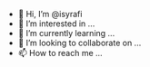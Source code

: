 - 👋 Hi, I’m @isyrafi
- 👀 I’m interested in ...
- 🌱 I’m currently learning ...
- 💞️ I’m looking to collaborate on ...
- 📫 How to reach me ...

<!---
isyrafi/isyrafi is a ✨ special ✨ repository because its `README.md` (this file) appears on your GitHub profile.
You can click the Preview link to take a look at your changes.
--->
